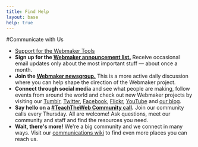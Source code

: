 ```yaml
---
title: Find Help
layout: base
help: true
---
```

#Communicate with Us
* <a href="https://support.mozilla.org/en-US/products/webmaker">Support for the Webmaker Tools</a> 
* **Sign up for the <a href="//sendto.mozilla.org/page/s/sign-up-for-mozilla?source=default_signup">Webmaker announcement list.</a>** Receive occasional email updates only about the most important stuff &mdash; about once a month.
* **Join the <a href="https://lists.mozilla.org/listinfo/webmaker">Webmaker newsgroup.</a>** This is a more active daily discussion where you can help shape the direction of the Webmaker project.</li>
* **Connect through social media** and see what people are making, follow events from around the world and check out new Webmaker projects by visiting our <a href="//mozillawebmaker.tumblr.com/">Tumblr</a>, <a href="//twitter.com/webmaker">Twitter</a>, <a href="//www.facebook.com/mozilla">Facebook</a>, <a href="//www.flickr.com/photos/mozilladrumbeat/favorites/">Flickr</a>, <a href="//www.youtube.com/mozillawebmakers">YouTube</a> and <a href="//blog.webmaker.org/">our blog</a>.
* **Say hello on a <a href="//wiki.mozilla.org/Webmaker/TeachTheWeb/Calls"> #TeachTheWeb Community call</a>.** Join our community calls every Thursday. All are welcome! Ask questions, meet our community and staff and find the resources you need.
* **Wait, there's more!** We're a big community and we connect in many ways. Visit our <a href="//wiki.mozilla.org/Webmakers/Communications">communications wiki</a> to find even more places you can reach us.